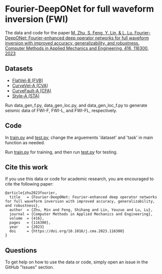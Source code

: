 # Fourier-DeepONet for full waveform inversion (FWI)

The data and code for the paper [M. Zhu, S. Feng, Y. Lin, & L. Lu. Fourier-DeepONet: Fourier-enhanced deep operator networks for full waveform inversion with improved accuracy, generalizability, and robustness. Computer Methods in Applied Mechanics and Engineering, 416, 116300, 2023](https://doi.org/10.1016/j.cma.2023.116300)

## Datasets

- [FlatVel-B (FVB)](data/fvb)
- [CurveVel-A (CVA)](data/cva)
- [CurveFault-A (CFA)](data/cfa)
- [Style-A (STA)](data/sta)

Run data_gen_f.py, data_gen_loc.py, and data_gen_loc_f.py to generate seismic data of FWI-F, FWI-L, and FWI-FL, respectively.

## Code
In [train.py](src/train.py) and [test.py](src/test.py), change the arguements 'dataset' and 'task' in main function as needed.

Run [train.py](src/train.py) for training, and then run [test.py](src/test.py) for testing.

## Cite this work

If you use this data or code for academic research, you are encouraged to cite the following paper:

```
@article{zhu2023fourier,
  title   = {Fourier-DeepONet: Fourier-enhanced deep operator networks for full waveform inversion with improved accuracy, generalizability, and robustness},
  author  = {Zhu, Min and Feng, Shihang and Lin, Youzuo and Lu, Lu},
  journal = {Computer Methods in Applied Mechanics and Engineering},
  volume  = {416},
  pages   = {116300},
  year    = {2023}
  doi     = {https://doi.org/10.1016/j.cma.2023.116300}
}
```

## Questions

To get help on how to use the data or code, simply open an issue in the GitHub "Issues" section.
